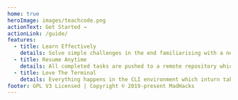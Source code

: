 ```yaml
---
home: true
heroImage: images/teachcode.png
actionText: Get Started →
actionLink: /guide/
features:
  - title: Learn Effectively
    details: Solve simple challenges in the end familiarising with a new programming language.
  - title: Resume Anytime
    details: All completed tasks are pushed to a remote repository which makes it easier to track the user progress.
  - title: Love The Terminal
    details: Everything happens in the CLI environment which inturn takes away the fear from novices.
footer: GPL V3 Licensed | Copyright © 2019-present MadHacks
---
```

